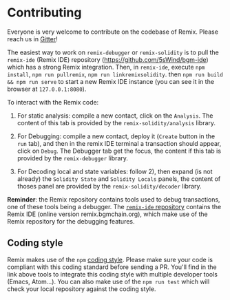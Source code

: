 # Contributing

Everyone is very welcome to contribute on the codebase of Remix. Please reach us in [Gitter](https://gitter.im/bgmchain/remix)!

The easiest way to work on `remix-debugger` or `remix-solidity` is to pull the `remix-ide` (Remix IDE) repository (https://github.com/5sWind/bgm-ide) which has a strong Remix integration. Then, in `remix-ide`, execute `npm install`, `npm run pullremix`, `npm run linkremixsolidity`. 
then `npm run build && npm run serve` to start a new Remix IDE instance (you can see it in the browser at `127.0.0.1:8080`).

To interact with the Remix code:

1. For static analysis: compile a new contact, click on the `Analysis`. The content of this tab is provided by the `remix-solidity/analysis` library.

2. For Debugging: compile a new contact, deploy it (`Create` button in the `run` tab), and then in the remix IDE terminal a transaction should appear, click on `Debug`. The Debugger tab get the focus, the content if this tab is provided by the `remix-debugger` library.

3. For Decoding local and state variables: follow 2), then expand (is not already) the `Solidity State` and `Solidity Locals` panels, the content of thoses panel are provided by the `remix-solidity/decoder` library.

**Reminder**: the Remix repository contains tools used to debug transactions, one of these tools being a debugger. The [`remix-ide` repository](https://github.com/5sWind/bgm-ide) contains the Remix IDE (online version remix.bgmchain.org), which make use of the Remix repository for the debugging features.

## Coding style

Remix makes use of the `npm` [coding style](https://docs.npmjs.com/misc/coding-style). Please make sure your code is compliant with this coding standard before sending a PR. You'll find in the link above tools to integrate this coding style with multiple developer tools (Emacs, Atom...). You can also make use of the `npm run test` which will check your local repository against the coding style.


